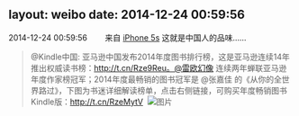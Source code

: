 layout: weibo
date: 2014-12-24 00:59:56
---
2014-12-24 00:59:56  &nbsp;&nbsp;&nbsp;&nbsp;&nbsp;&nbsp; 来自 <a href="sinaweibo://customweibosource" rel="nofollow">iPhone 5s</a>
这就是中国人的品味……
>  @Kindle中国: 亚马逊中国发布2014年度图书排行榜，这是亚马逊连续14年推出权威读书榜：http://t.cn/Rze9Reu。@雷欧幻像 连续两年蝉联亚马逊年度作家榜冠军；2014年度最畅销的图书冠军是 @张嘉佳 的《从你的全世界路过》，下图为书迷详细解读榜单，点击右侧链接，可购买年度畅销图书Kindle版：http://t.cn/RzeMytV ​​​
>  ![图片](https://ww4.sinaimg.cn/large/c2719308gw1enjgbyl9j5j20rs50k7wi.jpg)
